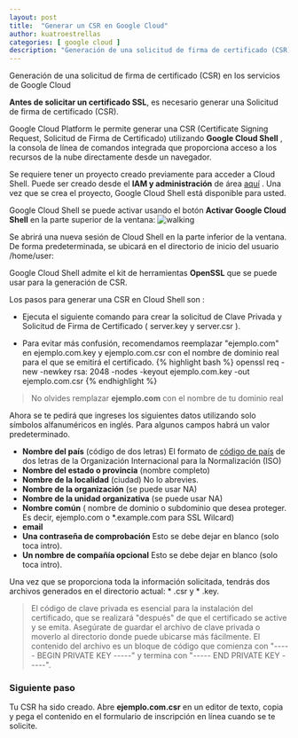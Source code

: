```yaml
---
layout: post
title:  "Generar un CSR en Google Cloud"
author: kuatroestrellas
categories: [ google cloud ]
description: "Generación de una solicitud de firma de certificado (CSR) en los servicios de Google Cloud"
---
```

Generación de una solicitud de firma de certificado (CSR) en los servicios de Google Cloud

**Antes de solicitar un certificado SSL**, es necesario generar una Solicitud de firma de certificado (CSR).

Google Cloud Platform le permite generar una CSR (Certificate Signing Request, Solicitud de Firma de Certificado) utilizando **Google Cloud Shell** , la consola de línea de comandos integrada que proporciona acceso a los recursos de la nube directamente desde un navegador.

Se requiere tener un proyecto creado previamente para acceder a Cloud Shell. Puede ser creado desde el **IAM y administración** de área [aquí](https://console.cloud.google.com/project?_ga=1.216733855.869957752.1479794157) . Una vez que se crea el proyecto, Google Cloud Shell está disponible para usted.

Google Cloud Shell se puede activar usando el botón **Activar Google Cloud Shell** en la parte superior de la ventana:
![walking]({{site.baseurl}}/assets/images/gcloud.png)

Se abrirá una nueva sesión de Cloud Shell en la parte inferior de la ventana. De forma predeterminada, se ubicará en el directorio de inicio del usuario /home/user:

Google Cloud Shell admite el kit de herramientas **OpenSSL** que se puede usar para la generación de CSR.

Los pasos para generar una CSR en Cloud Shell son :

- Ejecuta el siguiente comando para crear la solicitud de Clave Privada y Solicitud de Firma de Certificado ( server.key y server.csr ).
* Para evitar más confusión, recomendamos reemplazar "ejemplo.com" en ejemplo.com.key y ejemplo.com.csr con el nombre de dominio real para el que se emitirá el certificado.
{% highlight bash %}
openssl req -new -newkey rsa: 2048 -nodes -keyout ejemplo.com.key -out ejemplo.com.csr
{% endhighlight %}
> No olvides remplazar __ejemplo.com__ con el nombre de tu dominio real

Ahora se te pedirá que ingreses los siguientes datos  utilizando solo símbolos alfanuméricos en inglés.
Para algunos campos habrá un valor predeterminado.
- **Nombre del país** (código de dos letras)	El formato de [código de país](https://www.iso.org/obp/ui/) de dos letras de la Organización Internacional para la Normalización (ISO)
- **Nombre del estado o provincia** (nombre completo)
- **Nombre de la localidad** (ciudad) No lo abrevies.
- **Nombre de la organización** (se puede usar NA)
- **Nombre de la unidad organizativa** (se puede usar NA)
- **Nombre común** ( nombre de dominio o subdominio que desea proteger. Es decir, ejemplo.com o &#42;.example.com para SSL Wilcard)
- **email**
- **Una contraseña de comprobación** Esto se debe dejar en blanco (solo toca intro).
- **Un nombre de compañía opcional** Esto se debe dejar en blanco (solo toca intro).

Una vez que se proporciona toda la información solicitada, tendrás dos archivos generados en el directorio actual: * .csr y * .key.

> El código de clave privada es esencial para la instalación del certificado, que se realizará "después" de que el certificado se active y se emita. Asegúrate de guardar el archivo de clave privada o moverlo al directorio donde puede ubicarse más fácilmente. El contenido del archivo es un bloque de código que comienza con "----- BEGIN PRIVATE KEY -----" y termina con "----- END PRIVATE KEY -----".

### Siguiente paso
Tu CSR ha sido creado. Abre **ejemplo.com.csr** en un editor de texto, copia y pega el contenido en el formulario de inscripción en línea cuando se te solicite.

